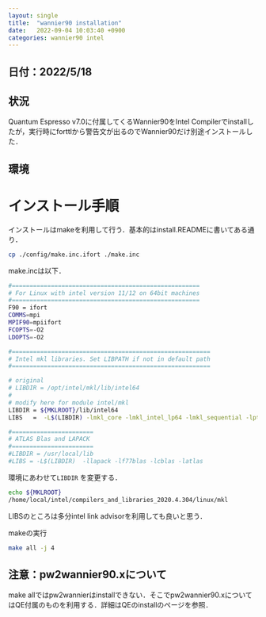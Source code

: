 ```yaml
---
layout: single
title:  "wannier90 installation"
date:   2022-09-04 10:03:40 +0900
categories: wannier90 intel
---
```




## 日付：2022/5/18
## 

## 状況
Quantum Espresso v7.0に付属してくるWannier90をIntel Compilerでinstallしたが，実行時にforttlから警告文が出るのでWannier90だけ別途インストールした．

## 環境


# インストール手順

インストールはmakeを利用して行う．基本的はinstall.READMEに書いてある通り．

```bash
cp ./config/make.inc.ifort ./make.inc
```

make.incは以下．

```bash
#=====================================================
# For Linux with intel version 11/12 on 64bit machines
#=====================================================
F90 = ifort
COMMS=mpi
MPIF90=mpiifort
FCOPTS=-O2
LDOPTS=-O2

#========================================================
# Intel mkl libraries. Set LIBPATH if not in default path
#========================================================

# original
# LIBDIR = /opt/intel/mkl/lib/intel64
#
# modify here for module intel/mkl
LIBDIR = ${MKLROOT}/lib/intel64
LIBS   =  -L$(LIBDIR) -lmkl_core -lmkl_intel_lp64 -lmkl_sequential -lpthread

#=======================
# ATLAS Blas and LAPACK
#=======================
#LIBDIR = /usr/local/lib
#LIBS = -L$(LIBDIR)  -llapack -lf77blas -lcblas -latlas
```

環境にあわせて`LIBDIR` を変更する．

```bash
echo ${MKLROOT}
/home/local/intel/compilers_and_libraries_2020.4.304/linux/mkl
```

LIBSのところは多分intel link advisorを利用しても良いと思う．

makeの実行

```bash
make all -j 4
```

## 注意：pw2wannier90.xについて
make allではpw2wannierはinstallできない．そこでpw2wannier90.xについてはQE付属のものを利用する．詳細はQEのinstallのページを参照．

